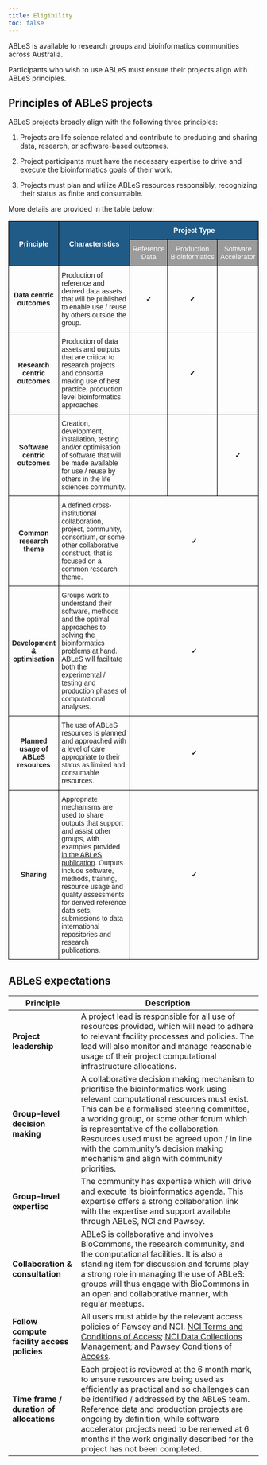 ```yaml
---
title: Eligibility
toc: false
---
```


ABLeS is available to research groups and bioinformatics communities across Australia.

Participants who wish to use ABLeS must ensure their projects align with ABLeS principles.

## Principles of ABLeS projects

ABLeS projects broadly align with the following three principles:

1. Projects are life science related and contribute to producing and sharing data, research, or software-based outcomes.

2. Project participants must have the necessary expertise to drive and execute the bioinformatics goals of their work.

3. Projects must plan and utilize ABLeS resources responsibly, recognizing their status as finite and consumable.

More details are provided in the table below:

<style type="text/css">
.tg  {border-collapse:collapse;border-spacing:0;}
.tg td{border-color:black;border-style:solid;border-width:1px;font-family:Arial, sans-serif;font-size:14px;
  overflow:hidden;padding:10px 5px;word-break:normal;}
.tg th{border-color:black;border-style:solid;border-width:1px;font-family:Arial, sans-serif;font-size:14px;
  font-weight:normal;overflow:hidden;padding:10px 5px;word-break:normal;}
.tg .tg-ucp9{background-color:#8ea869;color:#000000;text-align:left;vertical-align:middle}
.tg .tg-7o2y{background-color:#9b9b9b;color:#ffffff;text-align:center;vertical-align:middle}
.tg .tg-baqh{text-align:center;vertical-align:middle;font-weight:bold}
.tg .tg-vv4z{background-color:#8ea869;text-align:center;vertical-align:middle;color:#ffffff}
.tg .tg-kcp5{background-color:#205a86;color:#ffffff;text-align:center;vertical-align:middle;font-weight:bold}
.tg .tg-0lax{text-align:left;vertical-align:middle}
.tg .tg-ibb5{background-color:#8ea869;color:#000000;text-align:center;vertical-align:middle}
</style>
<table class="tg">
<thead>
  <tr>
    <th class="tg-kcp5" rowspan="2">Principle</th>
    <th class="tg-kcp5" rowspan="2">Characteristics</th>
    <th class="tg-kcp5" colspan="3">Project Type</th>
  </tr>
  <tr>
    <th class="tg-7o2y">Reference Data</th>
    <th class="tg-7o2y">Production Bioinformatics</th>
    <th class="tg-7o2y">Software Accelerator</th>
  </tr>
</thead>
<tbody>
  <tr>
    <td class="tg-baqh">Data centric outcomes</td>
    <td class="tg-0lax">Production of reference and derived data assets that will be published to enable use / reuse by others outside the group.</td>
    <td class="tg-baqh">&#10003;</td>
    <td class="tg-baqh">&#10003;</td>
    <td class="tg-baqh"></td>
  </tr>
  <tr>
    <td class="tg-baqh">Research centric outcomes</td>
    <td class="tg-0lax">Production of data assets and outputs that are critical to research projects and consortia making use of best practice, production level bioinformatics approaches.</td>
    <td class="tg-baqh"></td>
    <td class="tg-baqh">&#10003;</td>
    <td class="tg-baqh"></td>
  </tr>
  <tr>
    <td class="tg-baqh">Software centric outcomes</td>
    <td class="tg-0lax">Creation, development, installation, testing and/or optimisation of software that will be made available for use / reuse by others in the life sciences community.</td>
    <td class="tg-baqh"></td>
    <td class="tg-baqh"></td>
    <td class="tg-baqh">&#10003;</td>
  </tr>
  <tr>
    <td class="tg-baqh">Common research theme</td>
    <td class="tg-0lax">A defined cross-institutional collaboration, project, community, consortium, or some other collaborative construct, that is focused on a common research theme.</td>
    <td class="tg-baqh" colspan="3">&#10003;</td>
  </tr>
  <tr>
    <td class="tg-baqh">Development & optimisation</td>
    <td class="tg-0lax">Groups work to understand their software, methods and the optimal approaches to solving the bioinformatics problems at hand. ABLeS will facilitate both the experimental / testing and production phases of computational analyses.</td>
    <td class="tg-baqh" colspan="3">&#10003;</td>
  </tr>
  <tr>
    <td class="tg-baqh">Planned usage of ABLeS resources</td>
    <td class="tg-0lax">The use of ABLeS resources is planned and approached with a level of care appropriate to their status as limited and consumable resources.</td>
    <td class="tg-baqh" colspan="3">&#10003;</td>
  </tr>
  <tr>
    <td class="tg-baqh">Sharing</td>
    <td class="tg-0lax">Appropriate mechanisms are used to share outputs that support and assist other groups, with examples provided <a href="https://doi.org/10.5281/zenodo.10139651">in the ABLeS publication</a>. Outputs include software, methods, training, resource usage and quality assessments for derived reference data sets, submissions to data international repositories and research publications.</td>
    <td class="tg-baqh" colspan="3">&#10003;</td>
  </tr>
</tbody>
</table>

## ABLeS expectations

|Principle| Description|
|-------------|------------------------------------------------------------------|
|**Project leadership**| A project lead is responsible for all use of resources provided, which will need to adhere to relevant facility processes and policies. The lead will also monitor and manage reasonable usage of their project computational infrastructure allocations.|
|**Group-level decision making**| A collaborative decision making mechanism to prioritise the bioinformatics work using relevant computational resources must exist. This can be a formalised steering committee, a working group, or some other forum which is representative of the collaboration. Resources used must be agreed upon / in line with the community’s decision making mechanism and align with community priorities.|
|**Group-level expertise**|The community has expertise which will drive and execute its bioinformatics agenda. This expertise offers a strong collaboration link with the expertise and support available through ABLeS, NCI and Pawsey.|
|**Collaboration & consultation**|ABLeS is collaborative and involves BioCommons, the research community, and the computational facilities. It is also a standing item for discussion and forums play a strong role in managing the use of ABLeS: groups will thus engage with BioCommons in an open and collaborative manner, with regular meetups.|
|**Follow compute facility access policies**|All users must abide by the relevant access policies of Pawsey and NCI. [NCI Terms and Conditions of Access](https://nci.org.au/users/nci-terms-and-conditions-access); [NCI Data Collections Management](https://opus.nci.org.au/display/NDP/NCI+Data+Collections+and+Publishing); and [Pawsey Conditions of Access](https://support.pawsey.org.au/documentation/display/US/Conditions+of+Use).|
|**Time frame / duration of allocations**|Each project is reviewed at the 6 month mark, to ensure resources are being used as efficiently as practical and so challenges can be identified / addressed by the ABLeS team. Reference data and production projects are ongoing by definition, while software accelerator projects need to be renewed at 6 months if the work originally described for the project has not been completed.|

